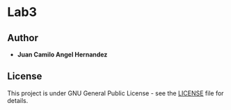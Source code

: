 # Lab3


## Author

* **Juan Camilo Angel Hernandez** 


## License

This project is under GNU General Public License - see the [LICENSE](LICENSE) file for details.
